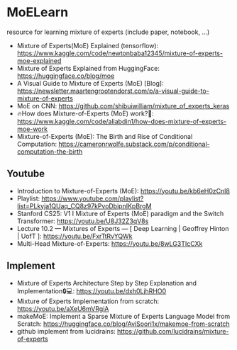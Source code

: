 # MoELearn
resource for learning mixture of experts (include paper, notebook, ...)


* Mixture of Experts(MoE) Explained (tensorflow): https://www.kaggle.com/code/newtonbaba12345/mixture-of-experts-moe-explained
*  Mixture of Experts Explained from HuggingFace: https://huggingface.co/blog/moe
*  A Visual Guide to Mixture of Experts (MoE) [Blog]: https://newsletter.maartengrootendorst.com/p/a-visual-guide-to-mixture-of-experts
*  MoE on CNN: https://github.com/shibuiwilliam/mixture_of_experts_keras
*  🔥How does Mixture-of-Experts (MoE) work?🚀: https://www.kaggle.com/code/aliabdin1/how-does-mixture-of-experts-moe-work
*  Mixture-of-Experts (MoE): The Birth and Rise of Conditional Computation: https://cameronrwolfe.substack.com/p/conditional-computation-the-birth

## Youtube
* Introduction to Mixture-of-Experts (MoE): https://youtu.be/kb6eH0zCnl8 
* Playlist: https://www.youtube.com/playlist?list=PLkyja1QUaq_CQ8z97kPvoDbipnIKpBrgM
* Stanford CS25: V1 I Mixture of Experts (MoE) paradigm and the Switch Transformer: https://youtu.be/U8J32Z3qV8s
* Lecture 10.2 — Mixtures of Experts — [ Deep Learning | Geoffrey Hinton | UofT ]: https://youtu.be/FxrTtRvYQWk
* Multi-Head Mixture-of-Experts: https://youtu.be/8wLG3TIcCXk

## Implement
* Mixture of Experts Architecture Step by Step Explanation and Implementation🔒💻: https://youtu.be/dxh0LjhRHO0
* Mixture of Experts Implementation from scratch: https://youtu.be/aXeU6mVRgiA
* makeMoE: Implement a Sparse Mixture of Experts Language Model from Scratch: https://huggingface.co/blog/AviSoori1x/makemoe-from-scratch
* github implement from lucidrains: https://github.com/lucidrains/mixture-of-experts
